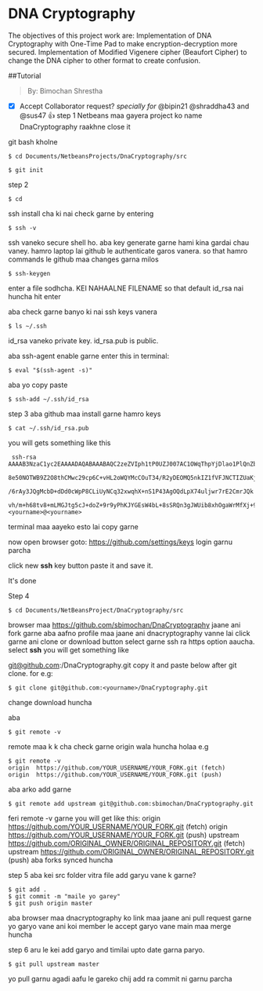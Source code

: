 # DNA Cryptography
The objectives of this project work are:
Implementation of DNA Cryptography with One-Time Pad to make encryption-decryption more secured.
Implementation of Modified Vigenere cipher (Beaufort Cipher) to change the DNA cipher to other format to create confusion.

##Tutorial
> By: Bimochan Shrestha

- [x] Accept Collaborator request?
_specially for_ @bipin21 @shraddha43 and @sus47 :+1:
step 1
Netbeans maa gayera project ko name DnaCryptography raakhne
close it

git bash kholne

```shell
$ cd Documents/NetbeansProjects/DnaCryptography/src
```
```shell
$ git init
```

step 2
```shell
$ cd
```
ssh install cha ki nai check garne by entering
```shell
$ ssh -v
```

ssh vaneko secure shell ho.
aba key generate garne
hami kina gardai chau vaney. hamro laptop lai github le authenticate garos vanera. so that hamro commands
le github maa changes garna milos
```shell
$ ssh-keygen
```
enter a file sodhcha. KEI NAHAALNE FILENAME so that default id_rsa nai huncha
hit enter

aba check garne banyo ki nai ssh keys vanera
```shell
$ ls ~/.ssh
```
id_rsa vaneko private key. id_rsa.pub is public.

aba ssh-agent enable garne
enter this in terminal:
```shell
$ eval "$(ssh-agent -s)"
```
aba yo copy paste
```shell
$ ssh-add ~/.ssh/id_rsa
```

step 3
aba github maa install garne hamro keys
```shell
$ cat ~/.ssh/id_rsa.pub
```
 you will gets something like this
```shell
 ssh-rsa AAAAB3NzaC1yc2EAAAADAQABAAABAQC2zeZVIph1tP0UZJ007AC1OWqThpYjDlao1PlQnZbrSMeS8LXkU/nMxuZdAv+2JeqhezOtb6/e
 8e50NOTWB9Z2O8thCMwc29cp6C+vHL2oWQYMcCOuT34/R2yDEOMQ5nkIZ1fVFJNCTIZUaKjyaHX89w0v2p9cMsZ1q36w9lEdKXs8N5fuN
 /6rAy3JQgMcbD+dDd0cWpP8CLiUyNCq32xwqhX+nS1P43AgOQdLpX74uljwr7rE2CmrJQk
 vh/m+h68tv8+mLMGJtg5cJ+doZ+9r9yPhKJYGEsW4bL+8sSRQn3gJWUib8xhOgaWrMfXj+94o1KbcI12lK772GNyP74rX <yourname>@<yourname>
```
 terminal maa aayeko esto lai copy garne

 now open browser
 goto: https://github.com/settings/keys
 login garnu parcha

 click new **ssh** key button
 paste it and save it.

 It's done

 Step 4
 ```shell
 $ cd Documents/NetBeansProject/DnaCryptography/src
 ```
 browser maa https://github.com/sbimochan/DnaCryptography jaane
 ani fork garne
 aba aafno profile maa jaane ani dnacryptography vanne lai click garne ani clone or download button select garne
 ssh ra https option aaucha. select **ssh**
 you will get something like

 git@github.com:<yourname>/DnaCryptography.git
copy it and paste below after git clone.
for e.g:
```shell
$ git clone git@github.com:<yourname>/DnaCryptography.git
 ```
change <your name>
download huncha

aba
```shell
$ git remote -v
```
remote maa k k cha check garne origin wala huncha holaa
e.g
```shell
$ git remote -v
origin  https://github.com/YOUR_USERNAME/YOUR_FORK.git (fetch)
origin  https://github.com/YOUR_USERNAME/YOUR_FORK.git (push)
```
aba arko add garne
```shell
$ git remote add upstream git@github.com:sbimochan/DnaCryptography.git
```

feri remote -v garne
you will get like this:
origin    https://github.com/YOUR_USERNAME/YOUR_FORK.git (fetch)
origin    https://github.com/YOUR_USERNAME/YOUR_FORK.git (push)
upstream  https://github.com/ORIGINAL_OWNER/ORIGINAL_REPOSITORY.git (fetch)
upstream  https://github.com/ORIGINAL_OWNER/ORIGINAL_REPOSITORY.git (push)
aba forks synced huncha

step 5
aba kei src folder vitra file add garyu vane k garne?
```shell
$ git add .
$ git commit -m "maile yo garey"
$ git push origin master
```
aba browser maa dnacryptography ko link maa jaane ani pull request garne
yo garyo vane ani koi member le accept garyo vane main maa merge huncha

step 6
aru le kei add garyo and timilai upto date garna paryo.
```shell
$ git pull upstream master
```
yo pull garnu agadi aafu le gareko chij add ra commit ni garnu parcha
